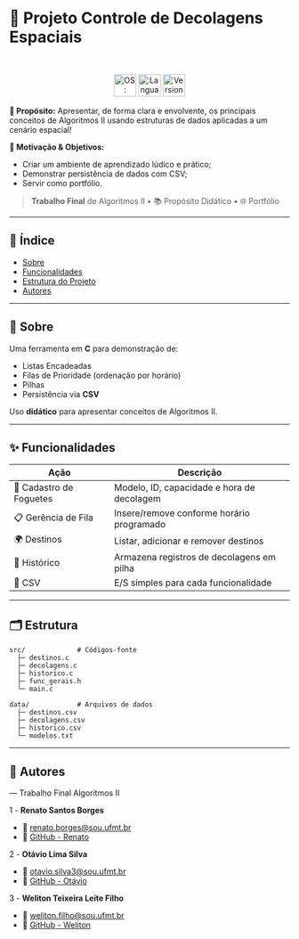 # 🚀 Projeto Controle de Decolagens Espaciais
​
<p align="center">
  <img src="https://img.shields.io/badge/OS-Windows-blue?style=for-the-badge&logo=windows" alt="OS: Windows" height="40" />
  <img src="https://img.shields.io/badge/Language-C-black?style=for-the-badge&logo=c&logoColor=white" alt="Language: C" height="40" />
  <img src="https://img.shields.io/badge/Version-1.5.0-yellow?style=for-the-badge" alt="Version: 1.5.0" height="40" />
</p>

**📝 Propósito:** Apresentar, de forma clara e envolvente, os principais conceitos de Algoritmos II usando estruturas de dados aplicadas a um cenário espacial!

**🌱 Motivação & Objetivos:**
- Criar um ambiente de aprendizado lúdico e prático;
- Demonstrar persistência de dados com CSV;
- Servir como portfólio.


> **Trabalho Final** de Algoritmos II • 📚 Propósito Didático • 🌐 Portfólio

---

## 📌 Índice
- [Sobre](#-sobre)
- [Funcionalidades](#-funcionalidades)
- [Estrutura do Projeto](#-estrutura)
- [Autores](#-autores)

---

## 📖 Sobre
Uma ferramenta em **C** para demonstração de:

- Listas Encadeadas
- Filas de Prioridade (ordenação por horário)
- Pilhas
- Persistência via **CSV**

Uso **didático** para apresentar conceitos de Algoritmos II.

---

## ✨ Funcionalidades
| Ação                  | Descrição                                  |
|-----------------------|--------------------------------------------|
| 🎫 Cadastro de Foguetes | Modelo, ID, capacidade e hora de decolagem |
| 📋 Gerência de Fila    | Insere/remove conforme horário programado   |
| 🌍 Destinos           | Listar, adicionar e remover destinos       |
| 📜 Histórico          | Armazena registros de decolagens em pilha   |
| 🔄 CSV                | E/S simples para cada funcionalidade       |

---

## 🗂 Estrutura
```text
src/             # Códigos-fonte
  ├─ destinos.c
  ├─ decolagens.c
  ├─ historico.c
  ├─ func_gerais.h
  └─ main.c

data/            # Arquivos de dados
  ├─ destinos.csv
  ├─ decolagens.csv
  ├─ historico.csv
  └─ modelos.txt

```
---

## 👤 Autores
— Trabalho Final Algoritmos II

1 - **Renato Santos Borges**
- 📧 renato.borges@sou.ufmt.br
- 🔗 [GitHub - Renato](https://github.com/RSantosBorges)
  
2 -  **Otávio Lima Silva**
- 📧 otavio.silva3@sou.ufmt.br
- 🔗 [GitHub - Otávio](https://github.com/C-harp5)
  
3 -  **Weliton Teixeira Leite Filho**
- 📧 weliton.filho@sou.ufmt.br
- 🔗 [GitHub - Weliton](https://github.com/Weliton888)
